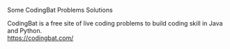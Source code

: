 Some CodingBat Problems Solutions

CodingBat is a free site of live coding problems to build coding skill in Java and Python.<br>
https://codingbat.com/
